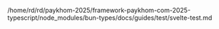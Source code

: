 /home/rd/rd/paykhom-2025/framework-paykhom-com-2025-typescript/node_modules/bun-types/docs/guides/test/svelte-test.md